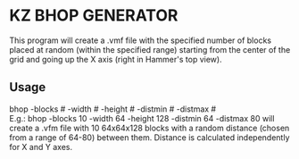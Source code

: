 # KZ BHOP GENERATOR
This program will create a .vmf file with the specified number of blocks placed at random (within the specified range) starting from the center of the grid and going up the X axis (right in Hammer's top view).

## Usage
bhop -blocks # -width # -height # -distmin # -distmax #  
E.g.: bhop -blocks 10 -width 64 -height 128 -distmin 64 -distmax 80
will create a .vfm file with 10 64x64x128 blocks with a random distance (chosen from a range of 64-80) between them. Distance is calculated independently for X and Y axes.
